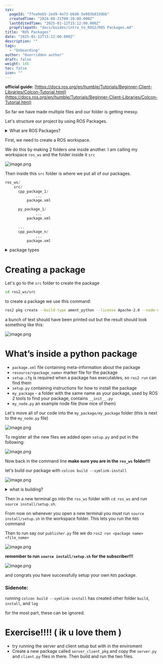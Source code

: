```yaml
---
sys:
  pageId: "7fea9eb5-2ed9-4e73-b6d6-5e093b833dbb"
  createdTime: "2024-08-21T00:28:00.000Z"
  lastEditedTime: "2025-01-12T15:12:00.000Z"
  propFilepath: "docs/Guides/intro_to_ROS2/ROS Packages.md"
title: "ROS Packages"
date: "2025-01-12T15:12:00.000Z"
description: ""
tags:
  - "Onboarding"
author: "Overridden author"
draft: false
weight: 145
toc: false
icon: ""
---
```


**official guide:** [https://docs.ros.org/en/humble/Tutorials/Beginner-Client-Libraries/Colcon-Tutorial.html](https://docs.ros.org/en/humble/Tutorials/Beginner-Client-Libraries/Colcon-Tutorial.html)

So far we have made multiple files and our folder is getting messy.

Let's structure our project by using ROS Packages.

<details>

<summary>What are ROS Packages?</summary>

ROS Packages are, as the name implies, packages of code that are highly sharable between ROS developers.

They consist of a folder, `package.xml` file, and source code

```python
      cpp_package_1/
		      ... imagine much code files here ..
          package.xml
```

</details>

First, we need to create a ROS workspace.

We do this by making 2 folders one inside another. I am calling my workspace `ros_ws` and the folder inside it `src`

![image.png](https://prod-files-secure.s3.us-west-2.amazonaws.com/d518164a-d88e-44d1-a4ee-3adb3bd8bce0/70706947-fd18-4537-a67b-e12946812d31/image.png?X-Amz-Algorithm=AWS4-HMAC-SHA256&X-Amz-Content-Sha256=UNSIGNED-PAYLOAD&X-Amz-Credential=ASIAZI2LB466R4MTK6QI%2F20250517%2Fus-west-2%2Fs3%2Faws4_request&X-Amz-Date=20250517T110301Z&X-Amz-Expires=3600&X-Amz-Security-Token=IQoJb3JpZ2luX2VjEKL%2F%2F%2F%2F%2F%2F%2F%2F%2F%2FwEaCXVzLXdlc3QtMiJHMEUCIDEttKCqr0kw8z4JP4AROFCrJrUOt1VHmO3%2BmHfFKWFxAiEA0zZU3wHKMPJMgpQypRYo9e%2BB2OzWfulw1oyS%2Fz%2BRVXMq%2FwMIWxAAGgw2Mzc0MjMxODM4MDUiDDkSFiixofgALE8dXyrcAz4mcNL5elBm63N%2FeQFE%2FtDGHVMyd%2Fjit%2BaWkYX98snrNbB0Am7FojTogtGo3x5Q88EHY%2FYYtB%2F7ZWrChkcG1NS49%2FldYCxRxWpoBCVK76Ik3VMeXOYMZnULdjnXHmsPy4sET5T1jNHFFDf9eouaSDwt2rvWd5zSNWt9Omnb%2FvWpPY0T8EDGt2%2F4gDatH8u5wXAXdmhPRKApVqTtb3aYxnxzv9RnT0qbKcEZOCcXD%2FG4bCqiY%2B1iH2q%2FwRvm0PCKMQSMx1Y9X5I4lhYPmNb1IcGljeMkdOOORVkm4RO%2F5IaCuCfGEVVSSTjEQ408QuU54vZ1652zefG1uuNAzunyvyscOy8lxPl86gupL%2Fi60cylYYC4m7RQqcFa4yrYwnge2sco%2FO5faj1EN1Rqiui2QDPIEPLkHQW7EIB0o6RbtP0Cc2gsIMvBjA4GmtN29iGABm8%2BFbVJMoCsR3i26%2B6XdJVXiee0NE17AO5StiVyRmdOCULN2vvb49mrQ0koKiZqnuKhN7dIk8hgZzTMP4MVnFN7UXUn9AxIqWqNYOslvbKH92CZEMvniNf1y%2BQQ9%2BjMaZ222LveJfcy6LCi8bi8E3SQOarbuc%2BaluVEeJQDy9MYnNmg2udkTkLNU6j%2FMLi8ocEGOqUBx2oQ3GbnHSyyd%2FOynOcUZfH3YcsTKaw70IjkBWbM1tFL2Xx97vBpIiR6SXB4K7RyLB0jiuH0LlZ4vOLaDZOFUnrWHFeaGev%2BjW68h%2FF6OJo9bct7szoRfsLKIagYr9PPpb5e3%2B6sBNavpdbWnlCK5bdSuPBqNUQt5ZhaDYiQ4%2Bz%2FTaEmXa3x1uf%2F2vfyMmlFR%2B4hZRIf84ZygHm0nYiUHr66BFXE&X-Amz-Signature=de2a333e8f8964a0a43a202c0fc80d446f09cc9d715b0e56d159e7532f18461f&X-Amz-SignedHeaders=host&x-id=GetObject)

Then inside this `src` folder is where we put all of our packages.

```python
ros_ws/
    src/
      cpp_package_1/
		      ...
          package.xml

      py_package_1/
		      ...
          package.xml

      ...
      cpp_package_n/
		      ...
          package.xml

```

<details>

<summary>package types</summary>

packages can be either `C++` or python.

the intern file structure is different for each but for this guide we will stick to creating python packages

</details>

# Creating a package

Let's go to the `src` folder to create the package

```bash
cd ros2_ws/src
```

to create a package we use this command:

```bash
ros2 pkg create --build-type ament_python --license Apache-2.0 --node-name my_node my_package
```

a bunch of text should have been printed out but the result should look something like this:

![image.png](https://prod-files-secure.s3.us-west-2.amazonaws.com/d518164a-d88e-44d1-a4ee-3adb3bd8bce0/e6cf1e3f-8512-4a3e-b131-079f800bf3e8/image.png?X-Amz-Algorithm=AWS4-HMAC-SHA256&X-Amz-Content-Sha256=UNSIGNED-PAYLOAD&X-Amz-Credential=ASIAZI2LB466R4MTK6QI%2F20250517%2Fus-west-2%2Fs3%2Faws4_request&X-Amz-Date=20250517T110301Z&X-Amz-Expires=3600&X-Amz-Security-Token=IQoJb3JpZ2luX2VjEKL%2F%2F%2F%2F%2F%2F%2F%2F%2F%2FwEaCXVzLXdlc3QtMiJHMEUCIDEttKCqr0kw8z4JP4AROFCrJrUOt1VHmO3%2BmHfFKWFxAiEA0zZU3wHKMPJMgpQypRYo9e%2BB2OzWfulw1oyS%2Fz%2BRVXMq%2FwMIWxAAGgw2Mzc0MjMxODM4MDUiDDkSFiixofgALE8dXyrcAz4mcNL5elBm63N%2FeQFE%2FtDGHVMyd%2Fjit%2BaWkYX98snrNbB0Am7FojTogtGo3x5Q88EHY%2FYYtB%2F7ZWrChkcG1NS49%2FldYCxRxWpoBCVK76Ik3VMeXOYMZnULdjnXHmsPy4sET5T1jNHFFDf9eouaSDwt2rvWd5zSNWt9Omnb%2FvWpPY0T8EDGt2%2F4gDatH8u5wXAXdmhPRKApVqTtb3aYxnxzv9RnT0qbKcEZOCcXD%2FG4bCqiY%2B1iH2q%2FwRvm0PCKMQSMx1Y9X5I4lhYPmNb1IcGljeMkdOOORVkm4RO%2F5IaCuCfGEVVSSTjEQ408QuU54vZ1652zefG1uuNAzunyvyscOy8lxPl86gupL%2Fi60cylYYC4m7RQqcFa4yrYwnge2sco%2FO5faj1EN1Rqiui2QDPIEPLkHQW7EIB0o6RbtP0Cc2gsIMvBjA4GmtN29iGABm8%2BFbVJMoCsR3i26%2B6XdJVXiee0NE17AO5StiVyRmdOCULN2vvb49mrQ0koKiZqnuKhN7dIk8hgZzTMP4MVnFN7UXUn9AxIqWqNYOslvbKH92CZEMvniNf1y%2BQQ9%2BjMaZ222LveJfcy6LCi8bi8E3SQOarbuc%2BaluVEeJQDy9MYnNmg2udkTkLNU6j%2FMLi8ocEGOqUBx2oQ3GbnHSyyd%2FOynOcUZfH3YcsTKaw70IjkBWbM1tFL2Xx97vBpIiR6SXB4K7RyLB0jiuH0LlZ4vOLaDZOFUnrWHFeaGev%2BjW68h%2FF6OJo9bct7szoRfsLKIagYr9PPpb5e3%2B6sBNavpdbWnlCK5bdSuPBqNUQt5ZhaDYiQ4%2Bz%2FTaEmXa3x1uf%2F2vfyMmlFR%2B4hZRIf84ZygHm0nYiUHr66BFXE&X-Amz-Signature=00fb3a78fc6373484864314250abd3036472698f5100be8466ac761aa7c18a27&X-Amz-SignedHeaders=host&x-id=GetObject)

# What’s inside a python package

- `package.xml` file containing meta-information about the package
- `resource/<package_name>` marker file for the package
- `setup.cfg` is required when a package has executables, so `ros2 run` can find them
- `setup.py` containing instructions for how to install the package
- `my_package` - a folder with the same name as your package, used by ROS 2 tools to find your package, contains `__init__.py`
- `my_node.py` an example node file (how nice of them)

Let's move all of our code into the `my_package/my_package` folder (this is next to the `my_node.py` file)

![image.png](https://prod-files-secure.s3.us-west-2.amazonaws.com/d518164a-d88e-44d1-a4ee-3adb3bd8bce0/9ce58f11-0da9-4d3e-b86d-506a9685d378/image.png?X-Amz-Algorithm=AWS4-HMAC-SHA256&X-Amz-Content-Sha256=UNSIGNED-PAYLOAD&X-Amz-Credential=ASIAZI2LB466R4MTK6QI%2F20250517%2Fus-west-2%2Fs3%2Faws4_request&X-Amz-Date=20250517T110301Z&X-Amz-Expires=3600&X-Amz-Security-Token=IQoJb3JpZ2luX2VjEKL%2F%2F%2F%2F%2F%2F%2F%2F%2F%2FwEaCXVzLXdlc3QtMiJHMEUCIDEttKCqr0kw8z4JP4AROFCrJrUOt1VHmO3%2BmHfFKWFxAiEA0zZU3wHKMPJMgpQypRYo9e%2BB2OzWfulw1oyS%2Fz%2BRVXMq%2FwMIWxAAGgw2Mzc0MjMxODM4MDUiDDkSFiixofgALE8dXyrcAz4mcNL5elBm63N%2FeQFE%2FtDGHVMyd%2Fjit%2BaWkYX98snrNbB0Am7FojTogtGo3x5Q88EHY%2FYYtB%2F7ZWrChkcG1NS49%2FldYCxRxWpoBCVK76Ik3VMeXOYMZnULdjnXHmsPy4sET5T1jNHFFDf9eouaSDwt2rvWd5zSNWt9Omnb%2FvWpPY0T8EDGt2%2F4gDatH8u5wXAXdmhPRKApVqTtb3aYxnxzv9RnT0qbKcEZOCcXD%2FG4bCqiY%2B1iH2q%2FwRvm0PCKMQSMx1Y9X5I4lhYPmNb1IcGljeMkdOOORVkm4RO%2F5IaCuCfGEVVSSTjEQ408QuU54vZ1652zefG1uuNAzunyvyscOy8lxPl86gupL%2Fi60cylYYC4m7RQqcFa4yrYwnge2sco%2FO5faj1EN1Rqiui2QDPIEPLkHQW7EIB0o6RbtP0Cc2gsIMvBjA4GmtN29iGABm8%2BFbVJMoCsR3i26%2B6XdJVXiee0NE17AO5StiVyRmdOCULN2vvb49mrQ0koKiZqnuKhN7dIk8hgZzTMP4MVnFN7UXUn9AxIqWqNYOslvbKH92CZEMvniNf1y%2BQQ9%2BjMaZ222LveJfcy6LCi8bi8E3SQOarbuc%2BaluVEeJQDy9MYnNmg2udkTkLNU6j%2FMLi8ocEGOqUBx2oQ3GbnHSyyd%2FOynOcUZfH3YcsTKaw70IjkBWbM1tFL2Xx97vBpIiR6SXB4K7RyLB0jiuH0LlZ4vOLaDZOFUnrWHFeaGev%2BjW68h%2FF6OJo9bct7szoRfsLKIagYr9PPpb5e3%2B6sBNavpdbWnlCK5bdSuPBqNUQt5ZhaDYiQ4%2Bz%2FTaEmXa3x1uf%2F2vfyMmlFR%2B4hZRIf84ZygHm0nYiUHr66BFXE&X-Amz-Signature=b2b2f2946d13e173820ea1e6d1c06560663dcabce02f30ca7c509187d0a8c09f&X-Amz-SignedHeaders=host&x-id=GetObject)

To register all the new files we added open `setup.py` and put in the following:

![image.png](https://prod-files-secure.s3.us-west-2.amazonaws.com/d518164a-d88e-44d1-a4ee-3adb3bd8bce0/1cd7c262-4cae-4496-9d75-c178537d24a2/image.png?X-Amz-Algorithm=AWS4-HMAC-SHA256&X-Amz-Content-Sha256=UNSIGNED-PAYLOAD&X-Amz-Credential=ASIAZI2LB466R4MTK6QI%2F20250517%2Fus-west-2%2Fs3%2Faws4_request&X-Amz-Date=20250517T110301Z&X-Amz-Expires=3600&X-Amz-Security-Token=IQoJb3JpZ2luX2VjEKL%2F%2F%2F%2F%2F%2F%2F%2F%2F%2FwEaCXVzLXdlc3QtMiJHMEUCIDEttKCqr0kw8z4JP4AROFCrJrUOt1VHmO3%2BmHfFKWFxAiEA0zZU3wHKMPJMgpQypRYo9e%2BB2OzWfulw1oyS%2Fz%2BRVXMq%2FwMIWxAAGgw2Mzc0MjMxODM4MDUiDDkSFiixofgALE8dXyrcAz4mcNL5elBm63N%2FeQFE%2FtDGHVMyd%2Fjit%2BaWkYX98snrNbB0Am7FojTogtGo3x5Q88EHY%2FYYtB%2F7ZWrChkcG1NS49%2FldYCxRxWpoBCVK76Ik3VMeXOYMZnULdjnXHmsPy4sET5T1jNHFFDf9eouaSDwt2rvWd5zSNWt9Omnb%2FvWpPY0T8EDGt2%2F4gDatH8u5wXAXdmhPRKApVqTtb3aYxnxzv9RnT0qbKcEZOCcXD%2FG4bCqiY%2B1iH2q%2FwRvm0PCKMQSMx1Y9X5I4lhYPmNb1IcGljeMkdOOORVkm4RO%2F5IaCuCfGEVVSSTjEQ408QuU54vZ1652zefG1uuNAzunyvyscOy8lxPl86gupL%2Fi60cylYYC4m7RQqcFa4yrYwnge2sco%2FO5faj1EN1Rqiui2QDPIEPLkHQW7EIB0o6RbtP0Cc2gsIMvBjA4GmtN29iGABm8%2BFbVJMoCsR3i26%2B6XdJVXiee0NE17AO5StiVyRmdOCULN2vvb49mrQ0koKiZqnuKhN7dIk8hgZzTMP4MVnFN7UXUn9AxIqWqNYOslvbKH92CZEMvniNf1y%2BQQ9%2BjMaZ222LveJfcy6LCi8bi8E3SQOarbuc%2BaluVEeJQDy9MYnNmg2udkTkLNU6j%2FMLi8ocEGOqUBx2oQ3GbnHSyyd%2FOynOcUZfH3YcsTKaw70IjkBWbM1tFL2Xx97vBpIiR6SXB4K7RyLB0jiuH0LlZ4vOLaDZOFUnrWHFeaGev%2BjW68h%2FF6OJo9bct7szoRfsLKIagYr9PPpb5e3%2B6sBNavpdbWnlCK5bdSuPBqNUQt5ZhaDYiQ4%2Bz%2FTaEmXa3x1uf%2F2vfyMmlFR%2B4hZRIf84ZygHm0nYiUHr66BFXE&X-Amz-Signature=0e2c38471ddff05a04c39c283b76e01208d36e7f2bbd6f11bc9f558f14f7f894&X-Amz-SignedHeaders=host&x-id=GetObject)

Now back in the command line **make sure you are in the** **`ros_ws`** **folder!!!**

let's build our package with `colcon build --symlink-install`

![image.png](https://prod-files-secure.s3.us-west-2.amazonaws.com/d518164a-d88e-44d1-a4ee-3adb3bd8bce0/2f2a0d27-b173-48fd-b189-5f5c0ce65619/image.png?X-Amz-Algorithm=AWS4-HMAC-SHA256&X-Amz-Content-Sha256=UNSIGNED-PAYLOAD&X-Amz-Credential=ASIAZI2LB466R4MTK6QI%2F20250517%2Fus-west-2%2Fs3%2Faws4_request&X-Amz-Date=20250517T110301Z&X-Amz-Expires=3600&X-Amz-Security-Token=IQoJb3JpZ2luX2VjEKL%2F%2F%2F%2F%2F%2F%2F%2F%2F%2FwEaCXVzLXdlc3QtMiJHMEUCIDEttKCqr0kw8z4JP4AROFCrJrUOt1VHmO3%2BmHfFKWFxAiEA0zZU3wHKMPJMgpQypRYo9e%2BB2OzWfulw1oyS%2Fz%2BRVXMq%2FwMIWxAAGgw2Mzc0MjMxODM4MDUiDDkSFiixofgALE8dXyrcAz4mcNL5elBm63N%2FeQFE%2FtDGHVMyd%2Fjit%2BaWkYX98snrNbB0Am7FojTogtGo3x5Q88EHY%2FYYtB%2F7ZWrChkcG1NS49%2FldYCxRxWpoBCVK76Ik3VMeXOYMZnULdjnXHmsPy4sET5T1jNHFFDf9eouaSDwt2rvWd5zSNWt9Omnb%2FvWpPY0T8EDGt2%2F4gDatH8u5wXAXdmhPRKApVqTtb3aYxnxzv9RnT0qbKcEZOCcXD%2FG4bCqiY%2B1iH2q%2FwRvm0PCKMQSMx1Y9X5I4lhYPmNb1IcGljeMkdOOORVkm4RO%2F5IaCuCfGEVVSSTjEQ408QuU54vZ1652zefG1uuNAzunyvyscOy8lxPl86gupL%2Fi60cylYYC4m7RQqcFa4yrYwnge2sco%2FO5faj1EN1Rqiui2QDPIEPLkHQW7EIB0o6RbtP0Cc2gsIMvBjA4GmtN29iGABm8%2BFbVJMoCsR3i26%2B6XdJVXiee0NE17AO5StiVyRmdOCULN2vvb49mrQ0koKiZqnuKhN7dIk8hgZzTMP4MVnFN7UXUn9AxIqWqNYOslvbKH92CZEMvniNf1y%2BQQ9%2BjMaZ222LveJfcy6LCi8bi8E3SQOarbuc%2BaluVEeJQDy9MYnNmg2udkTkLNU6j%2FMLi8ocEGOqUBx2oQ3GbnHSyyd%2FOynOcUZfH3YcsTKaw70IjkBWbM1tFL2Xx97vBpIiR6SXB4K7RyLB0jiuH0LlZ4vOLaDZOFUnrWHFeaGev%2BjW68h%2FF6OJo9bct7szoRfsLKIagYr9PPpb5e3%2B6sBNavpdbWnlCK5bdSuPBqNUQt5ZhaDYiQ4%2Bz%2FTaEmXa3x1uf%2F2vfyMmlFR%2B4hZRIf84ZygHm0nYiUHr66BFXE&X-Amz-Signature=4829e2f4cb5dff102744bee77b1aa3f57a49c612e278e133192fed0a70958a5e&X-Amz-SignedHeaders=host&x-id=GetObject)

<details>

<summary>what is building?</summary>

if you are a CS major at Rose-Hulman you will learn the answer to this in CSSE132

but TLDR; is it combines all the code files into one program that can be run easily 

</details>

Then in a new terminal go into the `ros_ws` folder with `cd ros_ws` and run `source install/setup.sh`. 

From now on whenever you open a new terminal you must run `source install/setup.sh` in the workspace folder. This lets you run the `ROS` command

Then to run say our `publisher.py` file we do `ros2 run <package name> <file_name>`

![image.png](https://prod-files-secure.s3.us-west-2.amazonaws.com/d518164a-d88e-44d1-a4ee-3adb3bd8bce0/4f4b1219-3a44-4632-aa0a-ce3471699f59/image.png?X-Amz-Algorithm=AWS4-HMAC-SHA256&X-Amz-Content-Sha256=UNSIGNED-PAYLOAD&X-Amz-Credential=ASIAZI2LB466R4MTK6QI%2F20250517%2Fus-west-2%2Fs3%2Faws4_request&X-Amz-Date=20250517T110301Z&X-Amz-Expires=3600&X-Amz-Security-Token=IQoJb3JpZ2luX2VjEKL%2F%2F%2F%2F%2F%2F%2F%2F%2F%2FwEaCXVzLXdlc3QtMiJHMEUCIDEttKCqr0kw8z4JP4AROFCrJrUOt1VHmO3%2BmHfFKWFxAiEA0zZU3wHKMPJMgpQypRYo9e%2BB2OzWfulw1oyS%2Fz%2BRVXMq%2FwMIWxAAGgw2Mzc0MjMxODM4MDUiDDkSFiixofgALE8dXyrcAz4mcNL5elBm63N%2FeQFE%2FtDGHVMyd%2Fjit%2BaWkYX98snrNbB0Am7FojTogtGo3x5Q88EHY%2FYYtB%2F7ZWrChkcG1NS49%2FldYCxRxWpoBCVK76Ik3VMeXOYMZnULdjnXHmsPy4sET5T1jNHFFDf9eouaSDwt2rvWd5zSNWt9Omnb%2FvWpPY0T8EDGt2%2F4gDatH8u5wXAXdmhPRKApVqTtb3aYxnxzv9RnT0qbKcEZOCcXD%2FG4bCqiY%2B1iH2q%2FwRvm0PCKMQSMx1Y9X5I4lhYPmNb1IcGljeMkdOOORVkm4RO%2F5IaCuCfGEVVSSTjEQ408QuU54vZ1652zefG1uuNAzunyvyscOy8lxPl86gupL%2Fi60cylYYC4m7RQqcFa4yrYwnge2sco%2FO5faj1EN1Rqiui2QDPIEPLkHQW7EIB0o6RbtP0Cc2gsIMvBjA4GmtN29iGABm8%2BFbVJMoCsR3i26%2B6XdJVXiee0NE17AO5StiVyRmdOCULN2vvb49mrQ0koKiZqnuKhN7dIk8hgZzTMP4MVnFN7UXUn9AxIqWqNYOslvbKH92CZEMvniNf1y%2BQQ9%2BjMaZ222LveJfcy6LCi8bi8E3SQOarbuc%2BaluVEeJQDy9MYnNmg2udkTkLNU6j%2FMLi8ocEGOqUBx2oQ3GbnHSyyd%2FOynOcUZfH3YcsTKaw70IjkBWbM1tFL2Xx97vBpIiR6SXB4K7RyLB0jiuH0LlZ4vOLaDZOFUnrWHFeaGev%2BjW68h%2FF6OJo9bct7szoRfsLKIagYr9PPpb5e3%2B6sBNavpdbWnlCK5bdSuPBqNUQt5ZhaDYiQ4%2Bz%2FTaEmXa3x1uf%2F2vfyMmlFR%2B4hZRIf84ZygHm0nYiUHr66BFXE&X-Amz-Signature=83ad13d68ae0440f25e79b4acd9c8e85509dab4e947d9ce01457687908664911&X-Amz-SignedHeaders=host&x-id=GetObject)

**remember to run** **`source install/setup.sh`** **for the subscriber!!!**

![image.png](https://prod-files-secure.s3.us-west-2.amazonaws.com/d518164a-d88e-44d1-a4ee-3adb3bd8bce0/02121119-dad4-49ec-8356-c956108b4243/image.png?X-Amz-Algorithm=AWS4-HMAC-SHA256&X-Amz-Content-Sha256=UNSIGNED-PAYLOAD&X-Amz-Credential=ASIAZI2LB466R4MTK6QI%2F20250517%2Fus-west-2%2Fs3%2Faws4_request&X-Amz-Date=20250517T110301Z&X-Amz-Expires=3600&X-Amz-Security-Token=IQoJb3JpZ2luX2VjEKL%2F%2F%2F%2F%2F%2F%2F%2F%2F%2FwEaCXVzLXdlc3QtMiJHMEUCIDEttKCqr0kw8z4JP4AROFCrJrUOt1VHmO3%2BmHfFKWFxAiEA0zZU3wHKMPJMgpQypRYo9e%2BB2OzWfulw1oyS%2Fz%2BRVXMq%2FwMIWxAAGgw2Mzc0MjMxODM4MDUiDDkSFiixofgALE8dXyrcAz4mcNL5elBm63N%2FeQFE%2FtDGHVMyd%2Fjit%2BaWkYX98snrNbB0Am7FojTogtGo3x5Q88EHY%2FYYtB%2F7ZWrChkcG1NS49%2FldYCxRxWpoBCVK76Ik3VMeXOYMZnULdjnXHmsPy4sET5T1jNHFFDf9eouaSDwt2rvWd5zSNWt9Omnb%2FvWpPY0T8EDGt2%2F4gDatH8u5wXAXdmhPRKApVqTtb3aYxnxzv9RnT0qbKcEZOCcXD%2FG4bCqiY%2B1iH2q%2FwRvm0PCKMQSMx1Y9X5I4lhYPmNb1IcGljeMkdOOORVkm4RO%2F5IaCuCfGEVVSSTjEQ408QuU54vZ1652zefG1uuNAzunyvyscOy8lxPl86gupL%2Fi60cylYYC4m7RQqcFa4yrYwnge2sco%2FO5faj1EN1Rqiui2QDPIEPLkHQW7EIB0o6RbtP0Cc2gsIMvBjA4GmtN29iGABm8%2BFbVJMoCsR3i26%2B6XdJVXiee0NE17AO5StiVyRmdOCULN2vvb49mrQ0koKiZqnuKhN7dIk8hgZzTMP4MVnFN7UXUn9AxIqWqNYOslvbKH92CZEMvniNf1y%2BQQ9%2BjMaZ222LveJfcy6LCi8bi8E3SQOarbuc%2BaluVEeJQDy9MYnNmg2udkTkLNU6j%2FMLi8ocEGOqUBx2oQ3GbnHSyyd%2FOynOcUZfH3YcsTKaw70IjkBWbM1tFL2Xx97vBpIiR6SXB4K7RyLB0jiuH0LlZ4vOLaDZOFUnrWHFeaGev%2BjW68h%2FF6OJo9bct7szoRfsLKIagYr9PPpb5e3%2B6sBNavpdbWnlCK5bdSuPBqNUQt5ZhaDYiQ4%2Bz%2FTaEmXa3x1uf%2F2vfyMmlFR%2B4hZRIf84ZygHm0nYiUHr66BFXE&X-Amz-Signature=93a917ddd31eb6a4dcc5b4687e99321e2eb19b4ab6665e1e1c5d9d12e19d7be0&X-Amz-SignedHeaders=host&x-id=GetObject)

and congrats you have successfully setup your own `ROS` package.

### Sidenote:

running `colcon build --symlink-install` has created other folder `build`, `install`, and `log`

for the most part, these can be ignored.

# Exercise!!!! ( ik u love them )

- try running the server and client setup but with in the enviroment
- Create a new package called `server_client_pkg` and copy the `server.py` and `client.py` files in there. Then build and run the two files.
